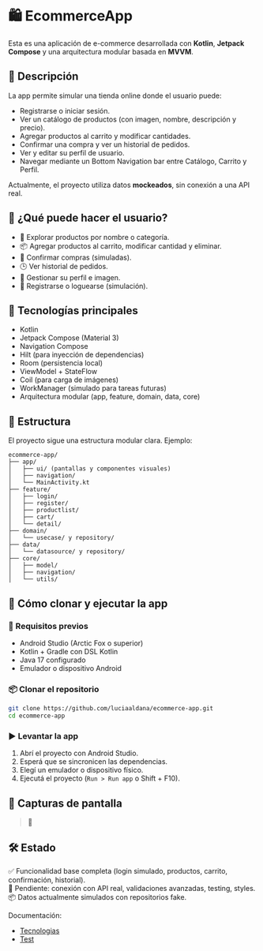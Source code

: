 # 🛍️ EcommerceApp

Esta es una aplicación de e-commerce desarrollada con **Kotlin**, **Jetpack Compose** y una arquitectura modular basada en **MVVM**.

## 📱 Descripción

La app permite simular una tienda online donde el usuario puede:

- Registrarse o iniciar sesión.
- Ver un catálogo de productos (con imagen, nombre, descripción y precio).
- Agregar productos al carrito y modificar cantidades.
- Confirmar una compra y ver un historial de pedidos.
- Ver y editar su perfil de usuario.
- Navegar mediante un Bottom Navigation bar entre Catálogo, Carrito y Perfil.

Actualmente, el proyecto utiliza datos **mockeados**, sin conexión a una API real.

## 👤 ¿Qué puede hacer el usuario?

- 🛒 Explorar productos por nombre o categoría.
- 📦 Agregar productos al carrito, modificar cantidad y eliminar.
- 🧾 Confirmar compras (simuladas).
- 🕒 Ver historial de pedidos.
- 👤 Gestionar su perfil e imagen.
- 🔐 Registrarse o loguearse (simulación).

## 🧱 Tecnologías principales

- Kotlin
- Jetpack Compose (Material 3)
- Navigation Compose
- Hilt (para inyección de dependencias)
- Room (persistencia local)
- ViewModel + StateFlow
- Coil (para carga de imágenes)
- WorkManager (simulado para tareas futuras)
- Arquitectura modular (app, feature, domain, data, core)

## 🧪 Estructura

El proyecto sigue una estructura modular clara. Ejemplo:

```
ecommerce-app/
├── app/
│   ├── ui/ (pantallas y componentes visuales)
│   ├── navigation/
│   └── MainActivity.kt
├── feature/
│   ├── login/
│   ├── register/
│   ├── productlist/
│   ├── cart/
│   └── detail/
├── domain/
│   └── usecase/ y repository/
├── data/
│   └── datasource/ y repository/
├── core/
│   ├── model/
│   ├── navigation/
│   └── utils/
```

## 🚀 Cómo clonar y ejecutar la app

### 🔧 Requisitos previos

- Android Studio (Arctic Fox o superior)
- Kotlin + Gradle con DSL Kotlin
- Java 17 configurado
- Emulador o dispositivo Android

### 📦 Clonar el repositorio

```bash
git clone https://github.com/luciaaldana/ecommerce-app.git
cd ecommerce-app
```

### ▶️ Levantar la app

1. Abrí el proyecto con Android Studio.
2. Esperá que se sincronicen las dependencias.
3. Elegí un emulador o dispositivo físico.
4. Ejecutá el proyecto (`Run > Run app` o Shift + F10).

## 📸 Capturas de pantalla

> 🚧

## 🛠️ Estado

✅ Funcionalidad base completa (login simulado, productos, carrito, confirmación, historial).  
🧪 Pendiente: conexión con API real, validaciones avanzadas, testing, styles.  
📦 Datos actualmente simulados con repositorios fake.


Documentación:
- [Tecnologias](/docs/tecnologias.md)
- [Test](/docs/testing.md)